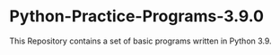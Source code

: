 # Python-Practice-Programs-3.9.0

This Repository contains a set of basic programs written in Python 3.9.

